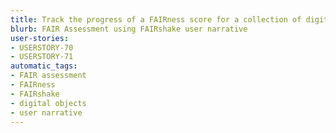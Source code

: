 ```yaml
---
title: Track the progress of a FAIRness score for a collection of digital objects over time.
blurb: FAIR Assessment using FAIRshake user narrative
user-stories:
- USERSTORY-70
- USERSTORY-71
automatic_tags:
- FAIR assessment
- FAIRness
- FAIRshake
- digital objects
- user narrative
---
```

